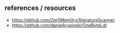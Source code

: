 ## references / resources

- https://github.com/Zer0Mem0ry/SignatureScanner
- https://github.com/danielkrupinski/OneByteLdr
